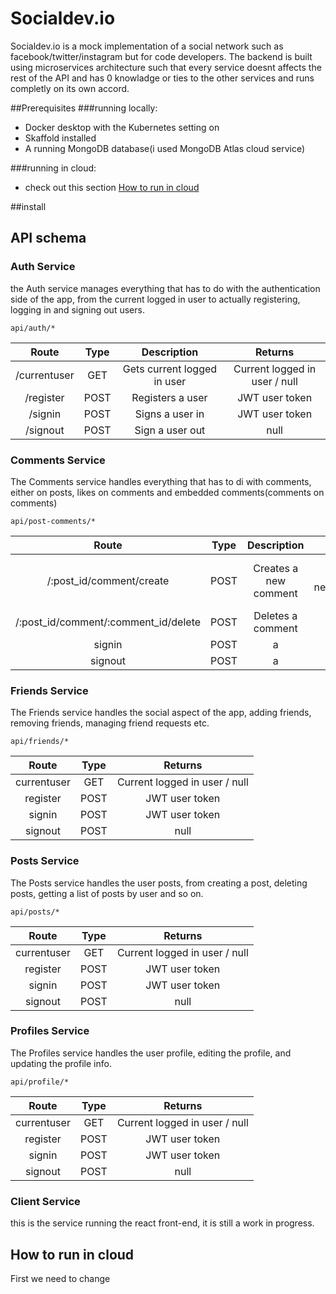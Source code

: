 # Socialdev.io
Socialdev.io is a mock implementation of a social network such as facebook/twitter/instagram but for code developers.
The backend is built using microservices architecture such that every service doesnt affects the rest of the API and has 0 knowladge or ties to the other services and runs completly on its own accord.

##Prerequisites
###running locally:
- Docker desktop with the Kubernetes setting on
- Skaffold installed
- A running MongoDB database(i used MongoDB Atlas cloud service)

###running in cloud:
- check out this section [How to run in cloud]()

##install



## API schema
### Auth Service
the Auth service manages everything that has to do with the authentication side of the app, from the current logged in user to actually registering, logging in and signing out users.

``api/auth/*``

|		Route				|		Type			|		Description		|		Returns								|
|		:----------:		|		:------:		|		:------:		|		:-------:							|
|		/currentuser		|		GET				|Gets current logged in user|		Current logged in user / null		|
|		/register			|		POST			|Registers a user|		JWT user token						|
|		/signin				|		POST			|Signs a user in|		JWT user token						|
|		/signout			|		POST			|Sign a user out|		null								|

### Comments Service
The Comments service handles everything that has to di with comments, either on posts, likes on comments and embedded comments(comments on comments)

``api/post-comments/*``

|		Route							|		Type			|		Description		|		Returns								|
|		:----------:					|		:------:		|		:------:		|		:-------:							|
|		/:post_id/comment/create		|		POST			|Creates a new comment	|		{success: true, newComment} / Error				|
|		/:post_id/comment/:comment_id/delete	|		POST	|Deletes a comment		|		|
|		signin							|		POST			|a|a|
|		signout							|		POST			|a|	A	|

### Friends Service
The Friends service handles the social aspect of the app, adding friends, removing friends, managing friend requests etc.

``api/friends/*``

|		Route				|		Type			|		Returns								|
|		:----------:		|		:------:		|		:-------:							|
|		currentuser			|		GET				|		Current logged in user / null		|
|		register			|		POST			|		JWT user token						|
|		signin				|		POST			|		JWT user token						|
|		signout				|		POST			|		null								|

### Posts Service
The Posts service handles the user posts, from creating a post, deleting posts, getting a list of posts by user and so on.

``api/posts/*``

|		Route				|		Type			|		Returns								|
|		:----------:		|		:------:		|		:-------:							|
|		currentuser			|		GET				|		Current logged in user / null		|
|		register			|		POST			|		JWT user token						|
|		signin				|		POST			|		JWT user token						|
|		signout				|		POST			|		null								|

### Profiles Service
The Profiles service handles the user profile, editing the profile, and updating the profile info.

``api/profile/*``

|		Route				|		Type			|		Returns								|
|		:----------:		|		:------:		|		:-------:							|
|		currentuser			|		GET				|		Current logged in user / null		|
|		register			|		POST			|		JWT user token						|
|		signin				|		POST			|		JWT user token						|
|		signout				|		POST			|		null								|

### Client Service
this is the service running the react front-end, it is still a work in progress.

## How to run in cloud
First we need to change